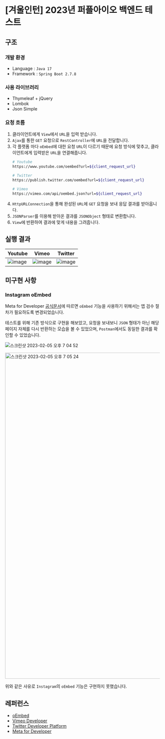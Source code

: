 # [겨울인턴] 2023년 퍼플아이오 백엔드 테스트

## 구조

### 개발 환경
- Language : `Java 17`
- Framework : `Spring Boot 2.7.8`

### 사용 라이브러리
- Thymeleaf + jQuery
- Lombok
- Json Simple

### 요청 흐름

1. 클라이언트에게 `View`에서 `URL`을 입력 받습니다.
2. `Ajax`를 통한 `GET` 요청으로 `RestController`에 `URL`을 전달합니다.
3. 각 플랫폼 마다 `oEmbed`에 대한 요청 `URL`이 다르기 때문에 요청 방식에 맞추고, 클라이언트에게 입력받은 `URL`을 연결해줍니다.
   ```bash
   # Youtube
   https://www.youtube.com/oembed?url=${client_request_url}
   
   # Twitter
   https://publish.twitter.com/oembed?url=${client_request_url}
   
   # Vimeo
   https://vimeo.com/api/oembed.json?url=${client_request_url}
   ```
4. `HttpURLConnection`을 통해 완성된 `URL`에 `GET` 요청을 보내 응답 결과를 받아옵니다.
5. `JSONParser`를 이용해 받아온 결과를 `JSONObject` 형태로 변환합니다.
6. `View`에 반환하여 결과에 맞게 내용을 그려줍니다.

## 실행 결과

| Youtube | Vimeo | Twitter |
|---------|---------|-------|
| ![image](https://user-images.githubusercontent.com/82663161/216811440-f9730436-e546-4483-afcb-7656d1bbc3f3.png) | ![image](https://user-images.githubusercontent.com/82663161/216819798-2bdd205e-fbeb-4850-b68b-afbebdd7e26c.png) | ![image](https://user-images.githubusercontent.com/82663161/216821082-c875ae40-ffe7-4789-8d87-fe7bd7ab8b86.png) |

## 미구현 사항

### Instagram oEmbed

Meta for Developer [공식문서](https://developers.facebook.com/docs/features-reference/oembed-read)에 따르면 `oEmbed` 기능을 사용하기 위해서는 앱 검수 절차가 필요하도록 변경되었습니다.

테스트를 위해 기존 방식으로 구현을 해보았고, 요청을 보내보니 `JSON` 형태가 아닌 해당 페이지 자체를 다시 반환하는 모습을 볼 수 있었으며, `Postman`에서도 동일한 결과를 확인할 수 있었습니다.

![스크린샷 2023-02-05 오후 7 04 52](https://user-images.githubusercontent.com/82663161/216812790-7ee87036-ff8e-4887-bfe9-7eb2f245bed6.png)

<img width="1058" alt="스크린샷 2023-02-05 오후 7 05 24" src="https://user-images.githubusercontent.com/82663161/216812809-5e119bcd-58df-465f-a395-eef22db16475.png">

위와 같은 사유로 `Instagram`의 `oEmbed` 기능은 구현하지 못했습니다.

## 레퍼런스

- [oEmbed](https://oembed.com/#section1)
- [Vimeo Developer](https://developer.vimeo.com/api/oembed/videos)
- [Twitter Developer Platform](https://developer.twitter.com/en/docs/twitter-for-websites/timelines/guides/oembed-api)
- [Meta for Developer](https://developers.facebook.com/docs/instagram/oembed/)
